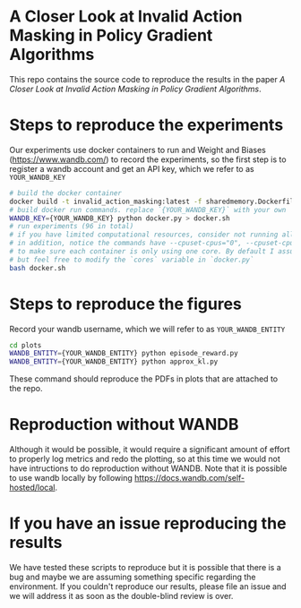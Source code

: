 # A Closer Look at Invalid Action Masking in Policy Gradient Algorithms

This repo contains the source code to reproduce the results in the paper *A Closer Look at Invalid Action Masking in Policy Gradient Algorithms*. 

# Steps to reproduce the experiments

Our experiments use docker containers to run and Weight and Biases (https://www.wandb.com/) to record the experiments, so the first step is to register a wandb account and get an API key, which we refer to as `YOUR_WANDB_KEY`

```bash
# build the docker container
docker build -t invalid_action_masking:latest -f sharedmemory.Dockerfile .
# build docker run commands. replace `{YOUR_WANDB_KEY}` with your own
WANDB_KEY={YOUR_WANDB_KEY} python docker.py > docker.sh
# run experiments (96 in total)
# if you have limited computational resources, consider not running all of them at a time.
# in addition, notice the commands have --cpuset-cpus="0", --cpuset-cpus="1" for different runs
# to make sure each container is only using one core. By default I assume your machine has 40 cores,
# but feel free to modify the `cores` variable in `docker.py`
bash docker.sh
```

# Steps to reproduce the figures

Record your wandb username, which we will refer to as `YOUR_WANDB_ENTITY`

```bash
cd plots
WANDB_ENTITY={YOUR_WANDB_ENTITY} python episode_reward.py
WANDB_ENTITY={YOUR_WANDB_ENTITY} python approx_kl.py
```

These command should reproduce the PDFs in plots that are attached to the repo.

# Reproduction without WANDB

Although it would be possible, it would require a significant amount of effort to properly log 
metrics and redo the plotting, so at this time we would not have intructions to do reproduction
without WANDB. Note that it is possible to use wandb locally by following https://docs.wandb.com/self-hosted/local.

# If you have an issue reproducing the results

We have tested these scripts to reproduce but it is possible that there is a bug and maybe
we are assuming something specific regarding the environment. If you couldn't reproduce our results,
please file an issue and we will address it as soon as the double-blind review is over.

